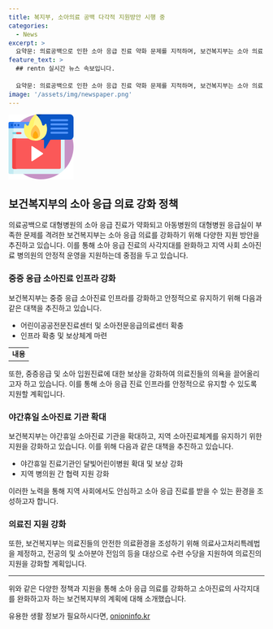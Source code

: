 ```yaml
---
title: 복지부, 소아의료 공백 다각적 지원방안 시행 중
categories:
  - News
excerpt: >
  요약문: 의료공백으로 인한 소아 응급 진료 약화 문제를 지적하며, 보건복지부는 소아 의료 강화를 위해 다각적인 지원방안을 추진 중이다. 중증 응급 소아진료 인프라를 강화하고 안정적으로 유지할 수 있도록 지원하고, 야간·휴일 소아진료 기관을 확대 및 지역 병의원 간 협력을 강화하는 등 소아진료 사각지대를 완화하기 위한 대책을 추진 중이다. 또한, 소아진료 정책가산을 신설하고 의료사고 안전망을 구축하여 안전한 의료환경을 조성하고 있다.
feature_text: >
  ## rentn 실시간 뉴스 속보입니다.

  요약문: 의료공백으로 인한 소아 응급 진료 약화 문제를 지적하며, 보건복지부는 소아 의료 강화를 위해 다각적인 지원방안을 추진 중이다. 중증 응급 소아진료 인프라를 강화하고 안정적으로 유지할 수 있도록 지원하고, 야간·휴일 소아진료 기관을 확대 및 지역 병의원 간 협력을 강화하는 등 소아진료 사각지대를 완화하기 위한 대책을 추진 중이다. 또한, 소아진료 정책가산을 신설하고 의료사고 안전망을 구축하여 안전한 의료환경을 조성하고 있다.
image: '/assets/img/newspaper.png'
---
```


<p><img src="/assets/img/news.png" alt="rentncar 속보" /></p>

<h2 data-ke-size="size26">보건복지부의 소아 응급 의료 강화 정책</h2>

<p data-ke-size="size16">의료공백으로 대형병원의 소아 응급 진료가 약화되고 아동병원의 대형병원 응급실이 부족한 문제를 격려한 보건복지부는 소아 응급 의료를 강화하기 위해 다양한 지원 방안을 추진하고 있습니다. 이를 통해 소아 응급 진료의 사각지대를 완화하고 지역 사회 소아진료 병의원의 안정적 운영을 지원하는데 중점을 두고 있습니다.</p>

<h3 data-ke-size="size24">중증 응급 소아진료 인프라 강화</h3>

<p data-ke-size="size16">보건복지부는 중증 응급 소아진료 인프라를 강화하고 안정적으로 유지하기 위해 다음과 같은 대책을 추진하고 있습니다.</p>

<ul>
<li>어린이공공전문진료센터 및 소아전문응급의료센터 확충</li>
<li>인프라 확충 및 보상체계 마련</li>
</ul>

<table>
    <tr>
        <td style="text-align: center; height: 17px;"><b>내용</b></td>
    </tr>
</table>

<p data-ke-size="size16">또한, 중증응급 및 소아 입원진료에 대한 보상을 강화하여 의료진들의 의욕을 끌어올리고자 하고 있습니다. 이를 통해 소아 응급 진료 인프라를 안정적으로 유지할 수 있도록 지원할 계획입니다.</p>

<h3 data-ke-size="size24">야간휴일 소아진료 기관 확대</h3>

<p data-ke-size="size16">보건복지부는 야간휴일 소아진료 기관을 확대하고, 지역 소아진료체계를 유지하기 위한 지원을 강화하고 있습니다. 이를 위해 다음과 같은 대책을 추진하고 있습니다.</p>

<ul>
<li>야간휴일 진료기관인 달빛어린이병원 확대 및 보상 강화</li>
<li>지역 병의원 간 협력 지원 강화</li>
</ul>

<p data-ke-size="size16">이러한 노력을 통해 지역 사회에서도 안심하고 소아 응급 진료를 받을 수 있는 환경을 조성하고자 합니다.</p>

<h3 data-ke-size="size24">의료진 지원 강화</h3>

<p data-ke-size="size16">또한, 보건복지부는 의료진들의 안전한 의료환경을 조성하기 위해 의료사고처리특례법을 제정하고, 전공의 및 소아분야 전임의 등을 대상으로 수련 수당을 지원하여 의료진의 지원을 강화할 계획입니다.</p>

<hr>

<p data-ke-size="size16">위와 같은 다양한 정책과 지원을 통해 소아 응급 의료를 강화하고 소아진료의 사각지대를 완화하고자 하는 보건복지부의 계획에 대해 소개했습니다.</p>
유용한 생활 정보가 필요하시다면, <a href="https://onioninfo.kr" rel="dofollow">onioninfo.kr</a>


